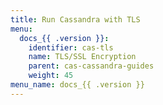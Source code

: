 ```yaml
---
title: Run Cassandra with TLS
menu:
  docs_{{ .version }}:
    identifier: cas-tls
    name: TLS/SSL Encryption
    parent: cas-cassandra-guides
    weight: 45
menu_name: docs_{{ .version }}
---
```

